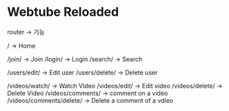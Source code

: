# Webtube Reloaded

router -> 기능

<!-- # router는 주제 기반 url 그룹화 -->

<!-- global router >> root에 가까운 router 모음 -->
/ -> Home

/join/ -> Join
/login/ -> Login
/search/ -> Search

<!-- user router -->
/users/edit/ -> Edit user
/users/delete/ -> Delete user

<!-- video router -->
/videos/watch/ -> Watch Video
/videos/edit/ -> Edit video
/videos/delete/ -> Delete Video
/videos/comments/ -> comment on a video
/videos/comments/delete/ -> Delete a comment of a vdieo



